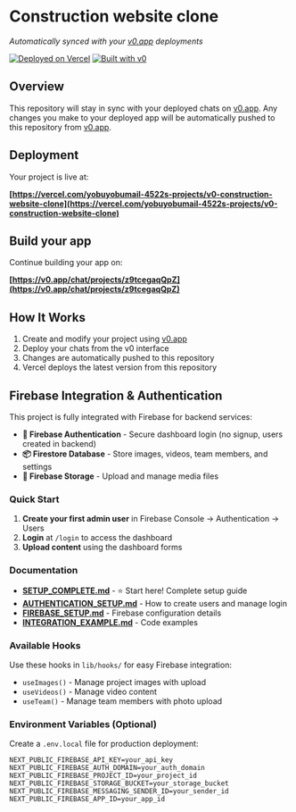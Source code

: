 # Construction website clone

*Automatically synced with your [v0.app](https://v0.app) deployments*

[![Deployed on Vercel](https://img.shields.io/badge/Deployed%20on-Vercel-black?style=for-the-badge&logo=vercel)](https://vercel.com/yobuyobumail-4522s-projects/v0-construction-website-clone)
[![Built with v0](https://img.shields.io/badge/Built%20with-v0.app-black?style=for-the-badge)](https://v0.app/chat/projects/z9tcegaqQpZ)

## Overview

This repository will stay in sync with your deployed chats on [v0.app](https://v0.app).
Any changes you make to your deployed app will be automatically pushed to this repository from [v0.app](https://v0.app).

## Deployment

Your project is live at:

**[https://vercel.com/yobuyobumail-4522s-projects/v0-construction-website-clone](https://vercel.com/yobuyobumail-4522s-projects/v0-construction-website-clone)**

## Build your app

Continue building your app on:

**[https://v0.app/chat/projects/z9tcegaqQpZ](https://v0.app/chat/projects/z9tcegaqQpZ)**

## How It Works

1. Create and modify your project using [v0.app](https://v0.app)
2. Deploy your chats from the v0 interface
3. Changes are automatically pushed to this repository
4. Vercel deploys the latest version from this repository

## Firebase Integration & Authentication

This project is fully integrated with Firebase for backend services:

- **🔐 Firebase Authentication** - Secure dashboard login (no signup, users created in backend)
- **📦 Firestore Database** - Store images, videos, team members, and settings
- **📁 Firebase Storage** - Upload and manage media files

### Quick Start

1. **Create your first admin user** in Firebase Console → Authentication → Users
2. **Login** at `/login` to access the dashboard
3. **Upload content** using the dashboard forms

### Documentation

- **[SETUP_COMPLETE.md](SETUP_COMPLETE.md)** - ⭐ Start here! Complete setup guide
- **[AUTHENTICATION_SETUP.md](AUTHENTICATION_SETUP.md)** - How to create users and manage login
- **[FIREBASE_SETUP.md](FIREBASE_SETUP.md)** - Firebase configuration details
- **[INTEGRATION_EXAMPLE.md](INTEGRATION_EXAMPLE.md)** - Code examples

### Available Hooks

Use these hooks in `lib/hooks/` for easy Firebase integration:
- `useImages()` - Manage project images with upload
- `useVideos()` - Manage video content
- `useTeam()` - Manage team members with photo upload

### Environment Variables (Optional)

Create a `.env.local` file for production deployment:

```env
NEXT_PUBLIC_FIREBASE_API_KEY=your_api_key
NEXT_PUBLIC_FIREBASE_AUTH_DOMAIN=your_auth_domain
NEXT_PUBLIC_FIREBASE_PROJECT_ID=your_project_id
NEXT_PUBLIC_FIREBASE_STORAGE_BUCKET=your_storage_bucket
NEXT_PUBLIC_FIREBASE_MESSAGING_SENDER_ID=your_sender_id
NEXT_PUBLIC_FIREBASE_APP_ID=your_app_id
```
